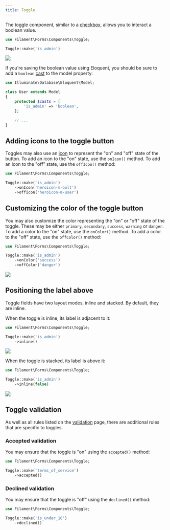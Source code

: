 ```yaml
---
title: Toggle
---
```


The toggle component, similar to a [checkbox](checkbox), allows you to interact a boolean value.

```php
use Filament\Forms\Components\Toggle;

Toggle::make('is_admin')
```

![](https://user-images.githubusercontent.com/41773797/147613146-f5ebde21-f72d-44dd-b5c0-5d229fcd91ef.png)

If you're saving the boolean value using Eloquent, you should be sure to add a `boolean` [cast](https://laravel.com/docs/eloquent-mutators#attribute-casting) to the model property:

```php
use Illuminate\Database\Eloquent\Model;

class User extends Model
{
    protected $casts = [
        'is_admin' => 'boolean',
    ];

    // ...
}
```

## Adding icons to the toggle button

Toggles may also use an [icon](https://blade-ui-kit.com/blade-icons?set=1#search) to represent the "on" and "off" state of the button. To add an icon to the "on" state, use the `onIcon()` method. To add an icon to the "off" state, use the `offIcon()` method:

```php
use Filament\Forms\Components\Toggle;

Toggle::make('is_admin')
    ->onIcon('heroicon-m-bolt')
    ->offIcon('heroicon-m-user')
```

## Customizing the color of the toggle button

You may also customize the color representing the "on" or "off" state of the toggle. These may be either `primary`, `secondary`, `success`, `warning` or `danger`. To add a color to the "on" state, use the `onColor()` method. To add a color to the "off" state, use the `offColor()` method:

```php
use Filament\Forms\Components\Toggle;

Toggle::make('is_admin')
    ->onColor('success')
    ->offColor('danger')
```

![](https://user-images.githubusercontent.com/41773797/147613184-9086c102-ad71-4c4e-9170-9a4201a80c66.png)

## Positioning the label above

Toggle fields have two layout modes, inline and stacked. By default, they are inline.

When the toggle is inline, its label is adjacent to it:

```php
use Filament\Forms\Components\Toggle;

Toggle::make('is_admin')
    ->inline()
```

![](https://user-images.githubusercontent.com/41773797/147613146-f5ebde21-f72d-44dd-b5c0-5d229fcd91ef.png)

When the toggle is stacked, its label is above it:

```php
use Filament\Forms\Components\Toggle;

Toggle::make('is_admin')
    ->inline(false)
```

![](https://user-images.githubusercontent.com/41773797/147613161-43bfa094-0916-4e01-b86d-dbcf8ee63a17.png)

## Toggle validation

As well as all rules listed on the [validation](../validation) page, there are additional rules that are specific to toggles.

### Accepted validation

You may ensure that the toggle is "on" using the `accepted()` method:

```php
use Filament\Forms\Components\Toggle;

Toggle::make('terms_of_service')
    ->accepted()
```

### Declined validation

You may ensure that the toggle is "off" using the `declined()` method:

```php
use Filament\Forms\Components\Toggle;

Toggle::make('is_under_18')
    ->declined()
```
